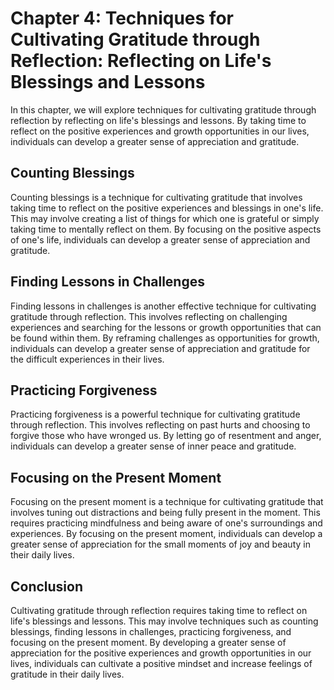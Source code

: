 Chapter 4: Techniques for Cultivating Gratitude through Reflection: Reflecting on Life's Blessings and Lessons
==============================================================================================================

In this chapter, we will explore techniques for cultivating gratitude through reflection by reflecting on life's blessings and lessons. By taking time to reflect on the positive experiences and growth opportunities in our lives, individuals can develop a greater sense of appreciation and gratitude.

Counting Blessings
------------------

Counting blessings is a technique for cultivating gratitude that involves taking time to reflect on the positive experiences and blessings in one's life. This may involve creating a list of things for which one is grateful or simply taking time to mentally reflect on them. By focusing on the positive aspects of one's life, individuals can develop a greater sense of appreciation and gratitude.

Finding Lessons in Challenges
-----------------------------

Finding lessons in challenges is another effective technique for cultivating gratitude through reflection. This involves reflecting on challenging experiences and searching for the lessons or growth opportunities that can be found within them. By reframing challenges as opportunities for growth, individuals can develop a greater sense of appreciation and gratitude for the difficult experiences in their lives.

Practicing Forgiveness
----------------------

Practicing forgiveness is a powerful technique for cultivating gratitude through reflection. This involves reflecting on past hurts and choosing to forgive those who have wronged us. By letting go of resentment and anger, individuals can develop a greater sense of inner peace and gratitude.

Focusing on the Present Moment
------------------------------

Focusing on the present moment is a technique for cultivating gratitude that involves tuning out distractions and being fully present in the moment. This requires practicing mindfulness and being aware of one's surroundings and experiences. By focusing on the present moment, individuals can develop a greater sense of appreciation for the small moments of joy and beauty in their daily lives.

Conclusion
----------

Cultivating gratitude through reflection requires taking time to reflect on life's blessings and lessons. This may involve techniques such as counting blessings, finding lessons in challenges, practicing forgiveness, and focusing on the present moment. By developing a greater sense of appreciation for the positive experiences and growth opportunities in our lives, individuals can cultivate a positive mindset and increase feelings of gratitude in their daily lives.


